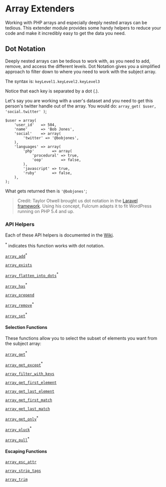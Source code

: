 # Array Extenders

Working with PHP arrays and especially deeply nested arrays can be tedious.  This extender module provides some handy helpers to reduce your code and make it incredibly easy to get the data you need.

## Dot Notation

Deeply nested arrays can be tedious to work with, as you need to add, remove, and access the different levels.  Dot Notation gives you a simplified approach to filter down to where you need to work with the subject array. 

The syntax is:
    `keyLevel1.keyLevel2.keyLevel3`
    
Notice that each key is separated by a dot (.).  

Let's say you are working with a user's dataset and you need to get this person's twitter handle out of the array.  You would do:  `array_get( $user, 'social.twitter' )`;
    
```
$user = array(
	'user_id'   => 504,
	'name'      => 'Bob Jones',
	'social'    => array(
		'twitter' => '@bobjones',
	),
	'languages' => array(
		'php'        => array(
			'procedural' => true,
			'oop'        => false,
		),
		'javascript' => true,
		'ruby'       => false,
	),
);
```
What gets returned then is `'@bobjones'`;
  
>Credit: Taylor Otwell brought us dot notation in the [Laravel framework](https://laravel.com/).  Using his concept, Fulcrum adapts it to fit WordPress running on PHP 5.4 and up.

### API Helpers

Each of these API helpers is documented in the [Wiki](https://github.com/wpfulcrum/extender/wiki/Array-API-Functionality).

<sup>*</sup> indicates this function works with dot notation.

[`array_add`](https://github.com/wpfulcrum/extender/wiki/array_add)<sup>*</sup>

[`array_exists`](https://github.com/wpfulcrum/extender/wiki/array_exists)
 
[`array_flatten_into_dots`](https://github.com/wpfulcrum/extender/wiki/array_flatten_into_dots)<sup>*</sup>

[`array_has`](https://github.com/wpfulcrum/extender/wiki/array_has)<sup>*</sup>

[`array_prepend`](https://github.com/wpfulcrum/extender/wiki/array_prepend)

[`array_remove`](https://github.com/wpfulcrum/extender/wiki/array_remove)<sup>*</sup>

[`array_set`](https://github.com/wpfulcrum/extender/wiki/array_set)<sup>*</sup>

#### Selection Functions

These functions allow you to select the subset of elements you want from the subject array:

[`array_get`](https://github.com/wpfulcrum/extender/wiki/array_get)<sup>*</sup>

[`array_get_except`](https://github.com/wpfulcrum/extender/wiki/array_get_except)<sup>*</sup>

[`array_filter_with_keys`](https://github.com/wpfulcrum/extender/wiki/array_filter_with_keys)

[`array_get_first_element`](https://github.com/wpfulcrum/extender/wiki/array_get_first_element)

[`array_get_last_element`](https://github.com/wpfulcrum/extender/wiki/array_get_last_element)

[`array_get_first_match`](https://github.com/wpfulcrum/extender/wiki/array_get_first_match)

[`array_get_last_match`](https://github.com/wpfulcrum/extender/wiki/array_get_last_match)

[`array_get_only`](https://github.com/wpfulcrum/extender/wiki/array_get_only)<sup>*</sup>

[`array_pluck`](https://github.com/wpfulcrum/extender/wiki/array_pluck)<sup>*</sup>

[`array_pull`](https://github.com/wpfulcrum/extender/wiki/array_pull)<sup>*</sup>

#### Escaping Functions

[`array_esc_attr`](https://github.com/wpfulcrum/extender/wiki/array_esc_attr)

[`array_strip_tags`](https://github.com/wpfulcrum/extender/wiki/array_strip_tags)

[`array_trim`](https://github.com/wpfulcrum/extender/wiki/array_trim)
